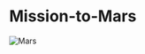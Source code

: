 # Mission-to-Mars
![Mars](https://raw.githubusercontent.com/JBro-Birds/Mission-to-Mars/master/image/Mars.jpeg)
